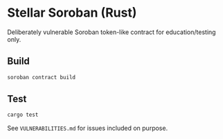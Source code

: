 # Stellar Soroban (Rust)

Deliberately vulnerable Soroban token-like contract for education/testing only.

## Build
```bash
soroban contract build
```

## Test
```bash
cargo test
```

See `VULNERABILITIES.md` for issues included on purpose.
